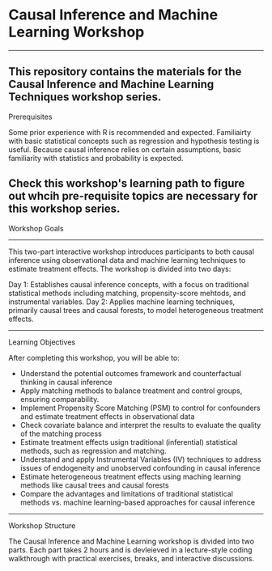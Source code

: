 # Causal Inference and Machine Learning Workshop
---

This repository contains the materials for the Causal Inference and Machine Learning Techniques workshop series.
---

Prerequisites 

Some prior experience with R is recommended and expected. Familiairty with basic statistical concepts such as regression and hypothesis testing is useful. Because causal inference relies on certain assumptions, basic familiarity with statistics and probability is expected. 

Check this workshop's learning path to figure out whcih pre-requisite topics are necessary for this workshop series. 
---
Workshop Goals 

---

This two-part interactive workshop introduces participants to both causal inference using observational data and machine learning techniques to estimate treatment effects. The workshop is divided into two days: 

Day 1: Establishes causal inference concepts, with a focus on traditional statistical methods including matching, propensity-score mehtods, and instrumental variables. 
Day 2: Applies machine learning techniques, primarily causal trees and causal forests, to model heterogeneous treatment effects. 

--- 
Learning Objectives 

After completing this workshop, you will be able to: 
 - Understand the potential outcomes framework and counterfactual thinking in causal inference
 - Apply matching methods to balance treatment and control groups, ensuring comparability.
 - Implement Propensity Score Matching (PSM) to control for confounders and estimate treatment effects in observational data
 - Check covariate balance and interpret the results to evaluate the quality of the matching process
 - Estimate treatment effects usign traditional (inferential) statistical methods, such as regression and matching.
 - Understand and apply Instrumental Variables (IV) techniques to address issues of endogeneity and unobserved confounding in causal inference
 - Estimate heterogeneous treatment effects using maching learning methods like causal trees and causal forests
 - Compare the advantages and limitations of traditional statistical methods vs. machine learning-based approaches for causal inference
---
Workshop Structure 

The Causal Inference and Machine Learning workshop is divided into two parts. Each part takes 2 hours and is devleieved in a lecture-style coding walkthrough with practical exercises, breaks, and interactive discussions. 










